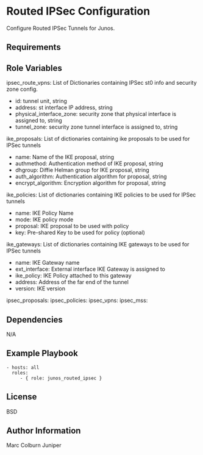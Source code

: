 Routed IPSec Configuration
=========

Configure Routed IPSec Tunnels for Junos.

Requirements
------------


Role Variables
--------------
ipsec_route_vpns: List of Dictionaries containing IPSec st0 info and security zone config.
* id: tunnel unit, string
* address: st interface IP address, string
* physical_interface_zone: security zone that physical interface is assigned to, string
* tunnel_zone: security zone tunnel interface is assigned to, string

ike_proposals: List of dictionaries containing ike proposals to be used for IPSec tunnels
* name: Name of the IKE proposal, string
* authmethod: Authentication method of IKE proposal, string
* dhgroup: Diffie Helman group for IKE proposal, string
* auth_algorithm: Authentication algorithm for proposal, string
* encrypt_algorithm: Encryption algorithm for proposal, string

ike_policies: List of dictionaries containing IKE policies to be used for IPSec tunnels
* name: IKE Policy Name
* mode: IKE policy mode
* proposal: IKE proposal to be used with policy
* key: Pre-shared Key to be used for policy (optional)

ike_gateways: List of dictionaries containing IKE gateways to be used for IPSec tunnels
* name: IKE Gateway name
* ext_interface: External interface IKE Gateway is assigned to
* ike_policy: IKE Policy attached to this gateway
* address: Address of the far end of the tunnel
* version: IKE version

ipsec_proposals:
ipsec_policies:
ipsec_vpns:
ipsec_mss:


Dependencies
------------

N/A

Example Playbook
----------------

    - hosts: all
      roles:
         - { role: junos_routed_ipsec }

License
-------

BSD

Author Information
------------------

Marc Colburn Juniper
